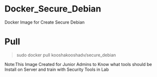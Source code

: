 # Docker_Secure_Debian
Docker Image for Create Secure Debian 

# Pull

> sudo docker pull kooshakooshadv/secure_debian


Note:This Image Created for Junior Admins to Know what tools should be Install on Server and train with Security Tools in Lab
